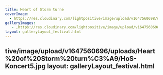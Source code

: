 ```yaml
---
title: Heart of Storm turné
coverImage:
  - https://res.cloudinary.com/lightpositive/image/upload/v1647560698/uploads/Heart%20of%20Storm%20turn%C3%A9/HoS-Koncert3.jpg
galleryImages:
   - ,https://res.cloudinary.com/lightpositive/image/upload/v1647560698/uploads/Heart%20of%20Storm%20turn%C3%A9/HoS-Koncert3.jpg
layout: galleryLayout_festival.html
---
```

tive/image/upload/v1647560696/uploads/Heart%20of%20Storm%20turn%C3%A9/HoS-Koncert5.jpg
layout: galleryLayout_festival.html
---
